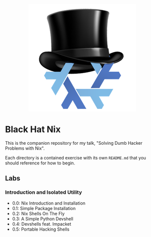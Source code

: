 <p align="center">
  <img src="./src/logo-lol.png" alt="Black Hat Nix logo">
</p>

# Black Hat Nix
This is the companion repository for my talk, "Solving Dumb Hacker Problems with
Nix".

Each directory is a contained exercise with its own `README.md` that you should
reference for how to begin.

## Labs
### Introduction and Isolated Utility
- 0.0: Nix Introduction and Installation
- 0.1: Simple Package Installation
- 0.2: Nix Shells On The Fly
- 0.3: A Simple Python Devshell
- 0.4: Devshells feat. Impacket
- 0.5: Portable Hacking Shells
